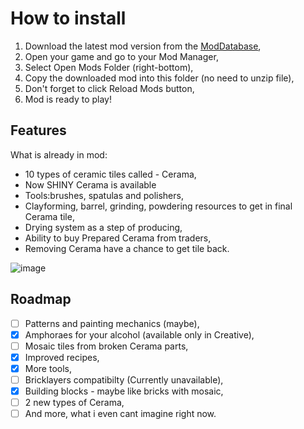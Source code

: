 <!-- HOW TO INSTALL -->
# How to install

1. Download the latest mod version from the [ModDatabase](https://mods.vintagestory.at/ceramos),
2. Open your game and go to your Mod Manager,
3. Select Open Mods Folder (right-bottom),
4. Copy the downloaded mod into this folder (no need to unzip file),
5. Don't forget to click Reload Mods button,
6. Mod is ready to play!

<!-- FEATURES -->
## Features

What is already in mod:

- 10 types of ceramic tiles called - Cerama,
- Now SHINY Cerama is available
- Tools:brushes, spatulas and polishers,
- Clayforming, barrel, grinding, powdering resources to get in final Cerama tile,
- Drying system as a step of producing,
- Ability to buy Prepared Cerama from traders,
- Removing Cerama have a chance to get tile back.

![image](https://mods.vintagestory.at/files/asset/3777/Ceramos%20Logo.png)

<!-- ROADMAP -->
## Roadmap

- [ ] Patterns and painting mechanics (maybe),
- [x] Amphoraes for your alcohol (available only in Creative),
- [ ] Mosaic tiles from broken Cerama parts,
- [x] Improved recipes,
- [x] More tools,
- [ ] Bricklayers compatibilty (Currently unavailable),
- [x] Building blocks - maybe like bricks with mosaic,
- [ ] 2 new types of Cerama,
- [ ] And more, what i even cant imagine right now.
